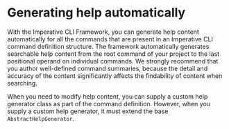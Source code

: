 # Generating help automatically

With the Imperative CLI Framework, you can generate help content automatically for all the commands that are present in an Imperative CLI command definition structure. The framework automatically generates searchable help content from the root command of your project to the last positional operand on individual commands. We strongly recommend that you author well-defined command summaries, because the detail and accuracy of the content significantly affects the findability of content when searching.

When you need to modify help content, you can supply a custom help generator class as part of the command definition. However, when you supply a custom help generator, it must extend the base `AbstractHelpGenerator`.
